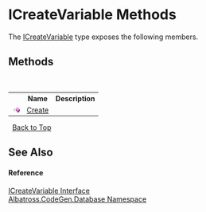 # ICreateVariable Methods
 

The <a href="8A2E037A">ICreateVariable</a> type exposes the following members.


## Methods
&nbsp;<table><tr><th></th><th>Name</th><th>Description</th></tr><tr><td>![Public method](media/pubmethod.gif "Public method")</td><td><a href="25B032A3">Create</a></td><td /></tr></table>&nbsp;
<a href="#icreatevariable-methods">Back to Top</a>

## See Also


#### Reference
<a href="8A2E037A">ICreateVariable Interface</a><br /><a href="E11F5D98">Albatross.CodeGen.Database Namespace</a><br />